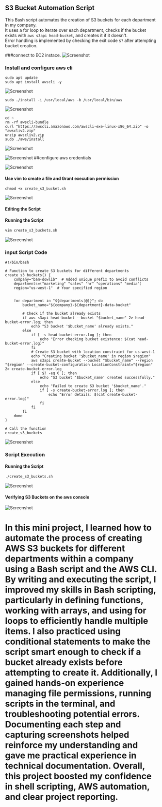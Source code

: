 ## S3 Bucket Automation Script

This Bash script automates the creation of S3 buckets for each department in my company.  
It uses a for loop to iterate over each department, checks if the bucket exists with `aws s3api head-bucket`, and creates it if it doesn't.  
Error handling is implemented by checking the exit code `$?` after attempting bucket creation.


###connect to EC2 instace.
![Screenshot](shell/upperssh.png)


### Install and configure aws cli
```
sudo apt update
sudo apt install awscli -y
```
![Screenshot](shell/uppinstall.png)

```
sudo ./install -i /usr/local/aws -b /usr/local/bin/aws
```

![Screenshot](shell/upperaws.png)
```
cd ~
rm -rf awscli-bundle
curl "https://awscli.amazonaws.com/awscli-exe-linux-x86_64.zip" -o "awscliv2.zip"
unzip awscliv2.zip
sudo ./aws/install
```
![Screenshot](shell/uppercurl.png)

![Screenshot](shell/upperunzip.png)
##configure aws credentials

![Screenshot](shell/awsconfig.png)


#### Use vim to create a file and Grant execution permission
```
chmod +x create_s3_bucket.sh
```
![Screenshot](shell/upper.png)

#### Editing the Script
#### Running the Script
```bash
vim create_s3_buckets.sh
```
![Screenshot](shell/editing_script.png)

### input Script Code

```
#!/bin/bash

# Function to create S3 buckets for different departments
create_s3_buckets() {
    company="bam-dowlib"  # Added unique prefix to avoid conflicts
    departments=("marketing" "sales" "hr" "operations" "media")
    region="us-west-1"  # Your specified region


    for department in "${departments[@]}"; do
        bucket_name="${company}-${department}-data-bucket"

        # Check if the bucket already exists
        if aws s3api head-bucket --bucket "$bucket_name" 2> head-bucket-error.log; then
            echo "S3 bucket '$bucket_name' already exists."
        else
            if [ -s head-bucket-error.log ]; then
                echo "Error checking bucket existence: $(cat head-bucket-error.log)"
            fi
            # Create S3 bucket with location constraint for us-west-1
            echo "Creating bucket '$bucket_name' in region $region"
            aws s3api create-bucket --bucket "$bucket_name" --region "$region" --create-bucket-configuration LocationConstraint="$region" 2> create-bucket-error.log
            if [ $? -eq 0 ]; then
                echo "S3 bucket '$bucket_name' created successfully."
            else
                echo "Failed to create S3 bucket '$bucket_name'."
                if [ -s create-bucket-error.log ]; then
                    echo "Error details: $(cat create-bucket-error.log)"
                fi
            fi
        fi
    done
}

# Call the function
create_s3_buckets

```
![Screenshot](shell/upperscript.png)


### Script Execution
#### Running the Script
```bash
./create_s3_buckets.sh
```
![Screenshot](shell/upper4.png)

#### Verifying S3 Buckets on the aws console

![Screenshot](shell/psg.png)


# In this mini project, I learned how to automate the process of creating AWS S3 buckets for different departments within a company using a Bash script and the AWS CLI. By writing and executing the script, I improved my skills in Bash scripting, particularly in defining functions, working with arrays, and using for loops to efficiently handle multiple items. I also practiced using conditional statements to make the script smart enough to check if a bucket already exists before attempting to create it. Additionally, I gained hands-on experience managing file permissions, running scripts in the terminal, and troubleshooting potential errors. Documenting each step and capturing screenshots helped reinforce my understanding and gave me practical experience in technical documentation. Overall, this project boosted my confidence in shell scripting, AWS automation, and clear project reporting.
